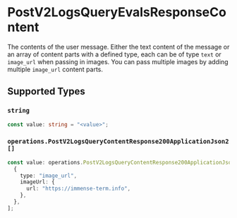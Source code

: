 # PostV2LogsQueryEvalsResponseContent

The contents of the user message. Either the text content of the message or an array of content parts with a defined type, each can be of type `text` or `image_url` when passing in images. You can pass multiple images by adding multiple `image_url` content parts. 


## Supported Types

### `string`

```typescript
const value: string = "<value>";
```

### `operations.PostV2LogsQueryContentResponse200ApplicationJson2[]`

```typescript
const value: operations.PostV2LogsQueryContentResponse200ApplicationJson2[] = [
  {
    type: "image_url",
    imageUrl: {
      url: "https://immense-term.info",
    },
  },
];
```

